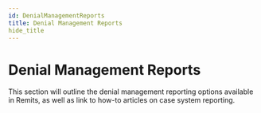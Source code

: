 ```yaml
---
id: DenialManagementReports
title: Denial Management Reports
hide_title
---
```


# **Denial Management Reports**
This section will outline the denial management reporting options available in Remits, as well as link to how-to articles on case system reporting.